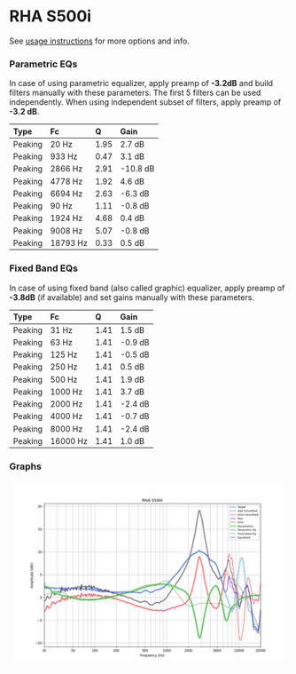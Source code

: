 # RHA S500i
See [usage instructions](https://github.com/jaakkopasanen/AutoEq#usage) for more options and info.

### Parametric EQs
In case of using parametric equalizer, apply preamp of **-3.2dB** and build filters manually
with these parameters. The first 5 filters can be used independently.
When using independent subset of filters, apply preamp of **-3.2 dB**.

| Type    | Fc       |    Q | Gain     |
|:--------|:---------|:-----|:---------|
| Peaking | 20 Hz    | 1.95 | 2.7 dB   |
| Peaking | 933 Hz   | 0.47 | 3.1 dB   |
| Peaking | 2866 Hz  | 2.91 | -10.8 dB |
| Peaking | 4778 Hz  | 1.92 | 4.6 dB   |
| Peaking | 6694 Hz  | 2.63 | -6.3 dB  |
| Peaking | 90 Hz    | 1.11 | -0.8 dB  |
| Peaking | 1924 Hz  | 4.68 | 0.4 dB   |
| Peaking | 9008 Hz  | 5.07 | -0.8 dB  |
| Peaking | 18793 Hz | 0.33 | 0.5 dB   |

### Fixed Band EQs
In case of using fixed band (also called graphic) equalizer, apply preamp of **-3.8dB**
(if available) and set gains manually with these parameters.

| Type    | Fc       |    Q | Gain    |
|:--------|:---------|:-----|:--------|
| Peaking | 31 Hz    | 1.41 | 1.5 dB  |
| Peaking | 63 Hz    | 1.41 | -0.9 dB |
| Peaking | 125 Hz   | 1.41 | -0.5 dB |
| Peaking | 250 Hz   | 1.41 | 0.5 dB  |
| Peaking | 500 Hz   | 1.41 | 1.9 dB  |
| Peaking | 1000 Hz  | 1.41 | 3.7 dB  |
| Peaking | 2000 Hz  | 1.41 | -2.4 dB |
| Peaking | 4000 Hz  | 1.41 | -0.7 dB |
| Peaking | 8000 Hz  | 1.41 | -2.4 dB |
| Peaking | 16000 Hz | 1.41 | 1.0 dB  |

### Graphs
![](./RHA%20S500i.png)
